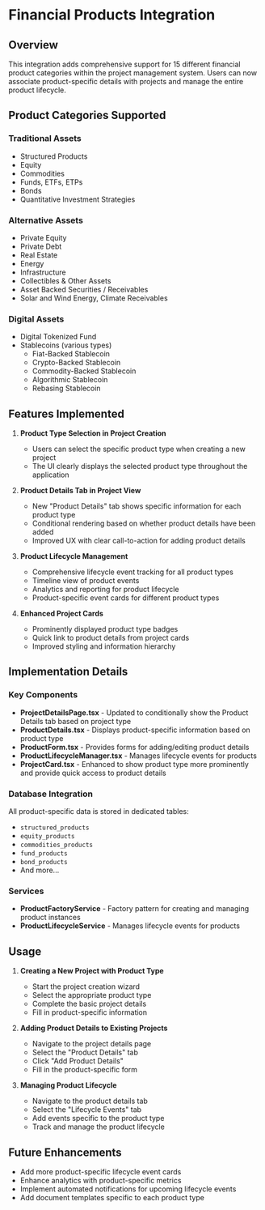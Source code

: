 # Financial Products Integration

## Overview

This integration adds comprehensive support for 15 different financial product categories within the project management system. Users can now associate product-specific details with projects and manage the entire product lifecycle.

## Product Categories Supported

### Traditional Assets
- Structured Products
- Equity
- Commodities
- Funds, ETFs, ETPs
- Bonds
- Quantitative Investment Strategies

### Alternative Assets
- Private Equity
- Private Debt
- Real Estate
- Energy
- Infrastructure
- Collectibles & Other Assets
- Asset Backed Securities / Receivables
- Solar and Wind Energy, Climate Receivables

### Digital Assets
- Digital Tokenized Fund
- Stablecoins (various types)
  - Fiat-Backed Stablecoin
  - Crypto-Backed Stablecoin
  - Commodity-Backed Stablecoin
  - Algorithmic Stablecoin
  - Rebasing Stablecoin

## Features Implemented

1. **Product Type Selection in Project Creation**
   - Users can select the specific product type when creating a new project
   - The UI clearly displays the selected product type throughout the application

2. **Product Details Tab in Project View**
   - New "Product Details" tab shows specific information for each product type
   - Conditional rendering based on whether product details have been added
   - Improved UX with clear call-to-action for adding product details

3. **Product Lifecycle Management**
   - Comprehensive lifecycle event tracking for all product types
   - Timeline view of product events
   - Analytics and reporting for product lifecycle
   - Product-specific event cards for different product types

4. **Enhanced Project Cards**
   - Prominently displayed product type badges
   - Quick link to product details from project cards
   - Improved styling and information hierarchy

## Implementation Details

### Key Components

- **ProjectDetailsPage.tsx** - Updated to conditionally show the Product Details tab based on project type
- **ProductDetails.tsx** - Displays product-specific information based on product type
- **ProductForm.tsx** - Provides forms for adding/editing product details
- **ProductLifecycleManager.tsx** - Manages lifecycle events for products
- **ProjectCard.tsx** - Enhanced to show product type more prominently and provide quick access to product details

### Database Integration

All product-specific data is stored in dedicated tables:
- `structured_products`
- `equity_products`
- `commodities_products`
- `fund_products`
- `bond_products`
- And more...

### Services

- **ProductFactoryService** - Factory pattern for creating and managing product instances
- **ProductLifecycleService** - Manages lifecycle events for products

## Usage

1. **Creating a New Project with Product Type**
   - Start the project creation wizard
   - Select the appropriate product type
   - Complete the basic project details
   - Fill in product-specific information

2. **Adding Product Details to Existing Projects**
   - Navigate to the project details page
   - Select the "Product Details" tab
   - Click "Add Product Details"
   - Fill in the product-specific form

3. **Managing Product Lifecycle**
   - Navigate to the product details tab
   - Select the "Lifecycle Events" tab
   - Add events specific to the product type
   - Track and manage the product lifecycle

## Future Enhancements

- Add more product-specific lifecycle event cards
- Enhance analytics with product-specific metrics
- Implement automated notifications for upcoming lifecycle events
- Add document templates specific to each product type
